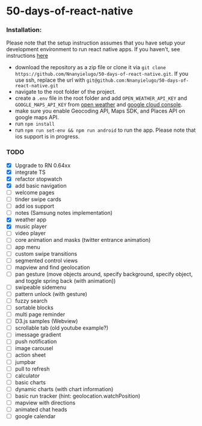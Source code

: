 # 50-days-of-react-native
### Installation:
Please note that the setup instruction assumes that you have setup your development environment to run react native apps. If you haven't, see instructions [here](https://reactnative.dev/docs/environment-setup)
- download the repository as a zip file or clone it via `git clone https://github.com/Nnanyielugo/50-days-of-react-native.git`. If you use ssh, replace the url with `git@github.com:Nnanyielugo/50-days-of-react-native.git`
- navigate to the root folder of the project.
- create a `.env` file in the root folder and add `OPEN_WEATHER_API_KEY` and `GOOGLE_MAPS_API_KEY` from [open weather](https://openweathermap.org/api) and [google cloud console](https://developers.google.com/maps/documentation/javascript/get-api-key).
- make sure you enable Geocoding API, Maps SDK, and Places API on google maps API.
- run `npm install`
- run `npm run set-env && npm run android` to run the app. Please note that ios support is in progress.


### TODO

- [x] Upgrade to RN 0.64xx
- [x] integrate TS
- [x] refactor stopwatch
- [x] add basic navigation
- [ ] welcome pages
- [ ] tinder swipe cards
- [ ] add ios support
- [ ] notes (Samsung notes implementation)
- [x] weather app
- [x] music player
- [ ] video player
- [ ] core animation and masks (twitter entrance animation)
- [ ] app menu
- [ ] custom swipe transitions
- [ ] segmented control views
- [ ] mapview and find geolocation
- [ ] pan gesture (move objects around, specify background, specify object, and toggle spring back (with animation))
- [ ] swipeable sidemenu
- [ ] pattern unlock (with gesture)
- [ ] fuzzy search
- [ ] sortable blocks
- [ ] multi page reminder
- [ ] D3.js samples (Webview)
- [ ] scrollable tab (old youtube example?)
- [ ] imessage gradient
- [ ] push notification
- [ ] image carousel
- [ ] action sheet
- [ ] jumpbar
- [ ] pull to refresh
- [ ] calculator
- [ ] basic charts
- [ ] dynamic charts (with chart information)
- [ ] basic run tracker (hint: geolocation.watchPosition)
- [ ] mapview with directions
- [ ] animated chat heads
- [ ] google calendar
